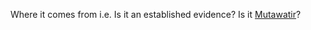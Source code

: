 Where it comes from i.e. Is it an established evidence? Is it [Mutawatir](Usul%20Fiqh/Glossary/Mutawatir.md)?
